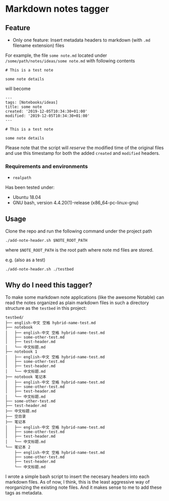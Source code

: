 # Markdown notes tagger

## Feature

- Only one feature: Insert metadata headers to markdown (with `.md` filename extension) files

For example, the file `some note.md` located under `/some/path/notes/ideas/some note.md` with following contents

```
# This is a test note

some note details
```

will become

```
---
tags: [Notebooks/ideas]
title: some note
created: '2019-12-05T10:34:30+01:00'
modified: '2019-12-05T10:34:30+01:00'
---

# This is a test note

some note details
```

Please note that the script will *reserve* the modified time of the original files and use this timestamp for both the added `created` and `modified` headers.

### Requirements and environments

- `realpath`

Has been tested under:

- Ubuntu 18.04
- GNU bash, version 4.4.20(1)-release (x86_64-pc-linux-gnu)

## Usage

Clone the repo and run the following command under the project path

```
./add-note-header.sh $NOTE_ROOT_PATH
```

where `$NOTE_ROOT_PATH` is the root path where note md files are stored.

e.g. (also as a test)

```
./add-note-header.sh ./testbed
```

## Why do I need this tagger?

To make some markdown note applications (like the awesome Notable) can read the notes organized as plain markdown files in such a directory structure as the `testbed` in this project:

```
testbed/
├── english-中文 空格 hybrid-name-test.md
├── notebook
│   ├── english-中文 空格 hybrid-name-test.md
│   ├── some-other-test.md
│   ├── test-header.md
│   └── 中文标题.md
├── notebook 1
│   ├── english-中文 空格 hybrid-name-test.md
│   ├── some-other-test.md
│   ├── test-header.md
│   └── 中文标题.md
├── notebook 笔记本
│   ├── english-中文 空格 hybrid-name-test.md
│   ├── some-other-test.md
│   ├── test-header.md
│   └── 中文标题.md
├── some-other-test.md
├── test-header.md
├── 中文标题.md
├── 空目录
├── 笔记本
│   ├── english-中文 空格 hybrid-name-test.md
│   ├── some-other-test.md
│   ├── test-header.md
│   └── 中文标题.md
└── 笔记本 2
    ├── english-中文 空格 hybrid-name-test.md
    ├── some-other-test.md
    ├── test-header.md
    └── 中文标题.md
```

I wrote a simple bash script to insert the necesary headers into each markdown files. As of now, I think, this is the least aggressive way of reorganizing the existing note files. And it makes sense to me to add these tags as metadata.
